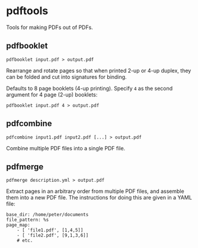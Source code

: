 # pdftools

Tools for making PDFs out of PDFs.

## pdfbooklet

```
pdfbooklet input.pdf > output.pdf
```

Rearrange and rotate pages so that when printed 2-up or 4-up duplex, they can be
folded and cut into signatures for binding.

Defaults to 8 page booklets (4-up printing). Specify `4` as the second argument
for 4 page (2-up) booklets:

```
pdfbooklet input.pdf 4 > output.pdf
```

## pdfcombine

```
pdfcombine input1.pdf input2.pdf [...] > output.pdf
```

Combine multiple PDF files into a single PDF file.

## pdfmerge

```
pdfmerge description.yml > output.pdf
```

Extract pages in an arbitrary order from multiple PDF files, and assemble them
into a new PDF file. The instructions for doing this are given in a YAML file:

```
base_dir: /home/peter/documents
file_pattern: %s
page_map:
    - [ 'file1.pdf', [1,4,5]]
    - [ 'file2.pdf', [9,1,3,6]]
    # etc.
```
